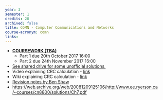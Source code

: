 ```yaml
---
year: 3
semester: 1
credits: 20
archived: false
title: COMN - Computer Communications and Networks
course-acronym: comn
links:
---
```


- **[COURSEWORK (TBA)](http://www.inf.ed.ac.uk/teaching/courses/comn/)**
  - Part 1 due 20th October 2017 16:00
  - Part 2 due 24th November 2017 16:00
- <u>See shared drive for some unofficial solutions.</u>
- Video explaining CRC calculation - [link](http://www.youtube.com/watch?v=0apqZ4jsGmI)
- Wiki explaining CRC calculation - [link](http://en.wikipedia.org/wiki/Cyclic_redundancy_check)
- [Revision notes by Ben Shaw](https://github.com/benshaaw/revision/tree/master/COMN)
- https://web.archive.org/web/20081209125106/http://www.ee.ryerson.ca/~courses/cn8800/solutions/Ch7.pdf

